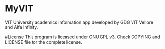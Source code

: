 # MyVIT
VIT University academics information app developed by GDG VIT Vellore and Alfa Infinity.

#License
This program is licensed under GNU GPL v3. Check COPYING and LICENSE file for the complete license.
